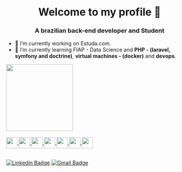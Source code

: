 <h1 align="center">Welcome to my profile 👋</h1> 

<h3 align="center">A brazilian back-end developer and Student</h3>

- 🔭 I’m currently working on Estuda.com.
- 🌱 I’m currently learning FIAP - Data Science and **PHP - (laravel, symfony and doctrine)**, **virtual machines - (docker)** and **devops**.

<div>
  <a href="https://github.com/Nayas180">
  <img align="center" height="180em" src="https://github-readme-stats.vercel.app/api?username=Nayas180&show_icons=true&theme=radical&include_all_commits=true&count_private=true"/>
</div>

<div style="display: inline_block"><br>
  <img align="center" height="30" src="https://cdn.jsdelivr.net/gh/devicons/devicon/icons/php/php-original.svg" />
   <img align="center" height="30" src="https://cdn.jsdelivr.net/gh/devicons/devicon/icons/laravel/laravel-plain.svg" />
  <img align="center" height="30" src="https://cdn.jsdelivr.net/gh/devicons/devicon/icons/mysql/mysql-original.svg" />
  <img align="center" height="30" src="https://cdn.jsdelivr.net/gh/devicons/devicon/icons/javascript/javascript-original.svg" />
  <img align="center" height="30" src="https://cdn.jsdelivr.net/gh/devicons/devicon/icons/html5/html5-original-wordmark.svg" />
  <img align="center" height="30" src="https://cdn.jsdelivr.net/gh/devicons/devicon/icons/css3/css3-original-wordmark.svg" />
  <img align="center" height="30" src="https://cdn.jsdelivr.net/gh/devicons/devicon/icons/vuejs/vuejs-original.svg" />
</div>
  
 ##

[![Linkedin Badge](https://img.shields.io/badge/-LinkedIn-blue?style=flat-square&logo=Linkedin&logoColor=white&link=https://www.linkedin.com/in/rebeccamanzi/)](https://www.linkedin.com/in/nayas-oliveira-23a781190/)
[![Gmail Badge](https://img.shields.io/badge/-Gmail-c14438?style=flat-square&logo=Gmail&logoColor=white&link=mailto:rebeccamanzi@gmail.com)](mailto:nayasoliveira180@gmail.com)


<!--
**Nayas180/Nayas180** is a ✨ _special_ ✨ repository because its `README.md` (this file) appears on your GitHub profile.

Here are some ideas to get you started:

- 🔭 I’m currently working on ...
- 🌱 I’m currently learning ...
- 👯 I’m looking to collaborate on ...
- 🤔 I’m looking for help with ...
- 💬 Ask me about ...
- 📫 How to reach me: ...
- 😄 Pronouns: ...
- ⚡ Fun fact: ...
-->
